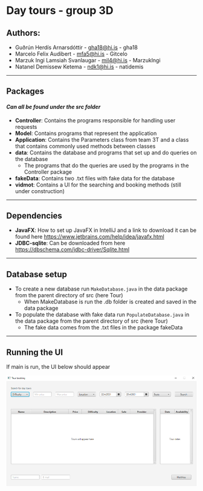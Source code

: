 # Day tours - group 3D
## Authors:
* Guðrún Herdís Arnarsdóttir - gha18@hi.is - gha18
* Marcelo Felix Audibert - mfa5@hi.is - Gitcelo
* Marzuk Ingi Lamsiah Svanlaugar - mil4@hi.is - Marzuklngi
* Natanel Demissew Ketema - ndk1@hi.is - natidemis

***

## Packages
#### *Can all be found under the src folder*
* **Controller**: Contains the programs responsible for handling user requests
* **Model**: Contains programs that represent the application
* **Application**: Contains the Parameters class from team 3T and a class that contains commonly used methods between
  classes  
* **data**: Contains the database and programs that set up and do queries on the database
  * The programs that do the queries are used by the programs in the Controller package
* **fakeData**: Contains two .txt files with fake data for the database  
* **vidmot**: Contains a UI for the searching and booking methods (still under construction)

***

## Dependencies
* **JavaFX**: How to set up JavaFX in IntelliJ and a link to download it can be found here
  https://www.jetbrains.com/help/idea/javafx.html
* **JDBC-sqlite**: Can be downloaded from here https://dbschema.com/jdbc-driver/Sqlite.html

***

## Database setup
* To create a new database run `MakeDatabase.java` in the data package from the parent directory of src
  (here Tour)
    * When MakeDatabase is run the .db folder is created and saved in the data package
* To populate the database with fake data run `PopulateDatabase.java` in the data package from the 
  parent directory of src (here Tour)
    * The fake data comes from the .txt files in the package fakeData   

***

## Running the UI

If main is run, the UI below should appear

<img src = "./images/vidmot1.PNG">